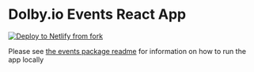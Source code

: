 # Dolby.io Events React App

[![Deploy to Netlify from fork](https://www.netlify.com/img/deploy/button.svg)](https://app.netlify.com/start/deploy?repository=https://github.com/dolbyio-samples/comms-app-react-events)

Please see [the events package readme](./events/README.md) for information on how to run the app locally
